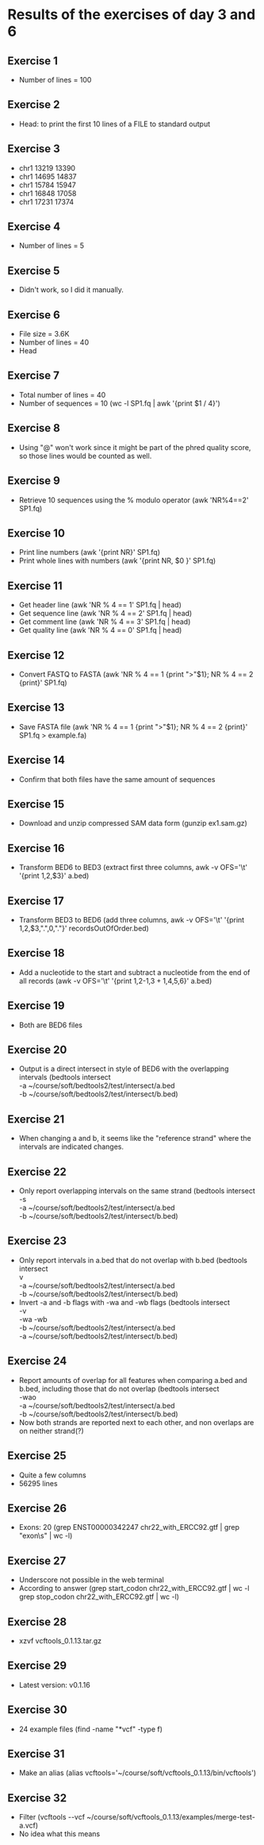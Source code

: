 # Results of the exercises of day 3 and 6

## Exercise 1
* Number of lines = 100

## Exercise 2
* Head: to print the first 10 lines of a FILE to standard output

## Exercise 3
* chr1    13219   13390
* chr1    14695   14837
* chr1    15784   15947
* chr1    16848   17058
* chr1    17231   17374

## Exercise 4
* Number of lines = 5

## Exercise 5
* Didn't work, so I did it manually.

## Exercise 6
* File size = 3.6K
* Number of lines = 40
* Head

## Exercise 7
* Total number of lines = 40
* Number of sequences = 10 (wc -l SP1.fq | awk '{print $1 / 4}')

## Exercise 8
* Using "@" won't work since it might be part of the phred quality score, so those lines would be counted as well.

## Exercise 9
* Retrieve 10 sequences using the % modulo operator (awk 'NR%4==2' SP1.fq)

## Exercise 10
* Print line numbers (awk '{print NR}' SP1.fq)
* Print whole lines with numbers (awk '{print NR, $0 }' SP1.fq)

## Exercise 11
* Get header line (awk 'NR % 4 == 1' SP1.fq | head)
* Get sequence line (awk 'NR % 4 == 2' SP1.fq | head)
* Get comment line (awk 'NR % 4 == 3' SP1.fq | head)
* Get quality line (awk 'NR % 4 == 0' SP1.fq | head)

## Exercise 12
* Convert FASTQ to FASTA (awk 'NR % 4 == 1 {print ">"$1}; NR % 4 == 2 {print}' SP1.fq)

## Exercise 13
* Save FASTA file (awk 'NR % 4 == 1 {print ">"$1}; NR % 4 == 2 {print}' SP1.fq > example.fa)

## Exercise 14
* Confirm that both files have the same amount of sequences

## Exercise 15
* Download and unzip compressed SAM data form (gunzip ex1.sam.gz)

## Exercise 16
* Transform BED6 to BED3 (extract first three columns, awk -v OFS='\t' '{print $1,$2,$3}' a.bed)

## Exercise 17
* Transform BED3 to BED6 (add three columns, awk -v OFS='\t' '{print $1,$2,$3,".",0,"."}' recordsOutOfOrder.bed)

## Exercise 18
* Add a nucleotide to the start and subtract a nucleotide from the end of all records (awk -v OFS='\t' '{print $1,$2-1,$3+1,$4,$5,$6}' a.bed)

## Exercise 19
* Both are BED6 files

## Exercise 20
* Output is a direct intersect in style of BED6 with the overlapping intervals (bedtools intersect \
  -a ~/course/soft/bedtools2/test/intersect/a.bed \
  -b ~/course/soft/bedtools2/test/intersect/b.bed)
  
## Exercise 21
* When changing a and b, it seems like the "reference strand" where the intervals are indicated changes.

## Exercise 22
* Only report overlapping intervals on the same strand (bedtools intersect \
  -s \
  -a ~/course/soft/bedtools2/test/intersect/a.bed \
  -b ~/course/soft/bedtools2/test/intersect/b.bed)

## Exercise 23
* Only report intervals in a.bed that do not overlap with b.bed (bedtools intersect \
  v \
  -a  ~/course/soft/bedtools2/test/intersect/a.bed \
  -b  ~/course/soft/bedtools2/test/intersect/b.bed)
* Invert -a and -b flags with -wa and -wb flags (bedtools intersect \
  -v \
  -wa -wb \
  -b  ~/course/soft/bedtools2/test/intersect/a.bed \
  -a  ~/course/soft/bedtools2/test/intersect/b.bed)
  
## Exercise 24
* Report amounts of overlap for all features when comparing a.bed and b.bed, including those that do not overlap (bedtools intersect \
  -wao \
  -a  ~/course/soft/bedtools2/test/intersect/a.bed \
  -b  ~/course/soft/bedtools2/test/intersect/b.bed)
* Now both strands are reported next to each other, and non overlaps are on neither strand(?)

## Exercise 25
* Quite a few columns
* 56295 lines

## Exercise 26
* Exons: 20 (grep ENST00000342247 chr22_with_ERCC92.gtf | grep "exon\s" | wc -l)

## Exercise 27
* Underscore not possible in the web terminal
* According to answer (grep start_codon chr22_with_ERCC92.gtf | wc -l
  grep stop_codon chr22_with_ERCC92.gtf | wc -l)
  
## Exercise 28
* xzvf vcftools_0.1.13.tar.gz

## Exercise 29
* Latest version: v0.1.16

## Exercise 30
* 24 example files (find -name "*vcf" -type f)

## Exercise 31
* Make an alias (alias vcftools='~/course/soft/vcftools_0.1.13/bin/vcftools')

## Exercise 32
* Filter (vcftools --vcf ~/course/soft/vcftools_0.1.13/examples/merge-test-a.vcf)
* No idea what this means
